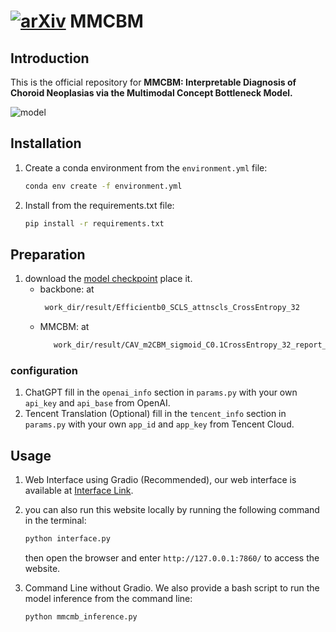 # [![arXiv](https://img.shields.io/badge/arXiv-MMCBM-b31b1b.svg)](https://arxiv.org/abs/2403.05606) MMCBM 


## Introduction
This is the official repository for **MMCBM: Interpretable Diagnosis of Choroid Neoplasias via the Multimodal Concept
Bottleneck Model.**

![model](images/Fig1_v2.png)

## Installation

1. Create a conda environment from the `environment.yml` file:
   ```bash
   conda env create -f environment.yml
   ```

2. Install from the requirements.txt file:
   ```bash
   pip install -r requirements.txt
   ```

## Preparation

1. download
   the [model checkpoint](https://drive.google.com/drive/folders/1YwDhqC_M9ACBnGjn_8IZouWHgJx1ue5Q?usp=drive_link) place
   it.
    + backbone:  at 
      ```bash
       work_dir/result/Efficientb0_SCLS_attnscls_CrossEntropy_32
      ```
    + MMCBM: at 
      ```bash
         work_dir/result/CAV_m2CBM_sigmoid_C0.1CrossEntropy_32_report_strict_add_aow_zero_MM_max
      ```

### configuration

1. ChatGPT
   fill in the `openai_info` section in `params.py` with your own `api_key` and `api_base` from OpenAI.
2. Tencent Translation (Optional)
   fill in the `tencent_info` section in `params.py` with your own `app_id` and `app_key` from Tencent Cloud.

## Usage

1. Web Interface using Gradio (Recommended), our web interface is available
   at [Interface Link](https://intervention.liuy.site).
2. you can also run this website locally by running the following command in the terminal:
   ```bash
   python interface.py
   ```
   then open the browser and enter `http://127.0.0.1:7860/` to access the website.

2. Command Line without Gradio. We also provide a bash script to run the model inference from the command line:
   ```bash
   python mmcmb_inference.py
   ```